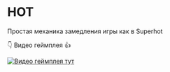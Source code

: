 # HOT

Простая механика замедления игры как в Superhot

👇 Видео геймплея 👍

[![Видео геймплея тут](https://img.youtube.com/vi/l4hoIZV27Gc/0.jpg)](https://youtu.be/l4hoIZV27Gc)

